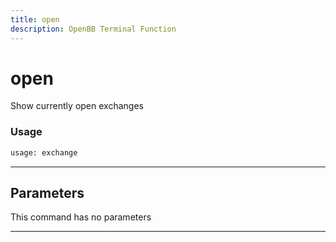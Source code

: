 ```yaml
---
title: open
description: OpenBB Terminal Function
---
```


# open

Show currently open exchanges

### Usage 
```python
usage: exchange
```

---
## Parameters

This command has no parameters


---
